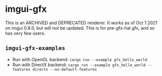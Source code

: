# imgui-gfx

This is an ARCHIVED and DEPRECATED renderer. It works as of Oct 1 2021 on imgui 0.8.0, but
will not be updated. This is for pre-gfx-hal gfx, and so has very few users.

## `imgui-gfx-examples`

- Run with OpenGL backend: `cargo run --example gfx_hello_world`
- Run with DirectX backend: `cargo run --example gfx_hello_world --features directx --no-default-features`
